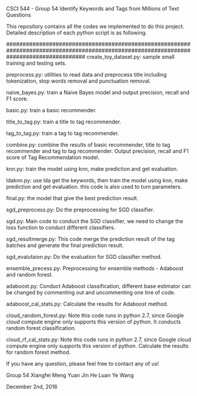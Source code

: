 CSCI 544 - Group 54
Identify Keywords and Tags from Millions of Text Questions

This repository contains all the codes we implemented to do this project. Detailed description of each python script is as following.

########################################################################################################################################
create_toy_dataset.py: sample small training and testing sets.

preprocess.py: utilities to read data and preprocess title including tokenization, stop words removal and punctuation removal.

naive_bayes.py: train a Naive Bayes model and output precision, recall and F1 score.

basic.py: train a basic recommender.

title_to_tag.py: train a title to tag recommender.

tag_to_tag.py: train a tag to tag recommender.

combine.py: combine the results of basic recommender, title to tag recommender and tag to tag recommender. Output precision, recall and F1 score of Tag Recommendation model.

knn.py: train the model using knn, make prediction and get evaluation.

ldaknn.py: use lda get the keywords, then train the model using knn, make prediction and get evaluation. this code is also used to turn parameters.

final.py: the model that give the best prediction result.

sgd_preprocess.py: Do the preprocessing for SGD classifier.

sgd.py: Main code to conduct the SGD classifier, we need to change the loss function to conduct different classifiers.

sgd_resultmerge.py: This code merge the prediction result of the tag batches and generate the final prediction result.

sgd_evalutaion.py: Do the evaluation for SGD classifier method.

ensemble_precess.py: Preprocessing for ensemble methods - Adaboost and random forest.

adaboost.py: Conduct Adaboost classification, different base estimator can be changed by commenting out and uncommenting one line of code.

adaboost_cal_stats.py: Calculate the results for Adaboost method.

cloud_random_forest.py: Note this code runs in python 2.7, since Google cloud compute engine only supports this version of python. It conducts random forest classification.

cloud_rf_cal_stats.py: Note this code runs in python 2.7, since Google cloud compute engine only supports this version of python. Calculate the results for random forest method.


If you have any question, please feel free to contact any of us!

Group 54
Xiangfei Meng
Yuan Jin
He Luan
Ye Wang

December 2nd, 2016
